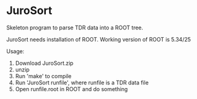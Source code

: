 # JuroSort
Skeleton program to parse TDR data into a ROOT tree.

JuroSort needs installation of ROOT. Working version of ROOT is 5.34/25

Usage:
1. Download JuroSort.zip
2. unzip
3. Run 'make' to compile
4. Run 'JuroSort runfile', where runfile is a TDR data file
5. Open runfile.root in ROOT and do something
